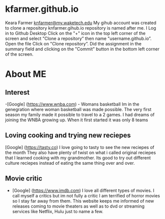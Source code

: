# kfarmer.github.io
Keara Farmer knfarmer@my.waketech.edu
My gihub account was created to clone a repository
knfarmer.gihub.io repository is named after me. 
I Log in to Github Desktop Click on the "+" icon in the top left corner of the screen and select "Clone a repository” then name "username.github.io”. Open the file Click on "Clone repository”. Did the assignment in the summary field and clicking on the "Commit" button in the bottom left corner of the screen.

# About ME
## Interest
-[Google] (https://www.wnba.com) - Womans basketball  Im in the genegration where woman basketball was made possible.  The very first season my family made it possible to travel to a 2 games.  I had dreams of joining the WNBA growing up.  When it first started it was only 8 teams
## Loving cooking and trying new reciepes 
[Google] (https://tasty.co)  I love going to tasty to see the new reciepes of the month  They also have plenty of twist on what i called original reciepes that I learned cooking with my grandmother.  Its good to try out different culture reciepes instead of eating the same thing over and over.
## Movie critic
- [Google] (https://www.imdb.com)  I love all different types of movies.  I call myself a critics but im not fully a critic I am terrified of horror movies so I stay far away from them.  This website keeps me informed of new releases coming to movie theaters as well as to dvd or streaming services like Netflix, Hulu just to name a few.
